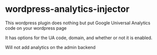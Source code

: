 wordpress-analytics-injector
============================

This wordpress plugin does nothing but put Google Universal Analytics code on your wordpress page

It has options for the UA code, domain, and whether or not it is enabled.

Will not add analytics on the admin backend
